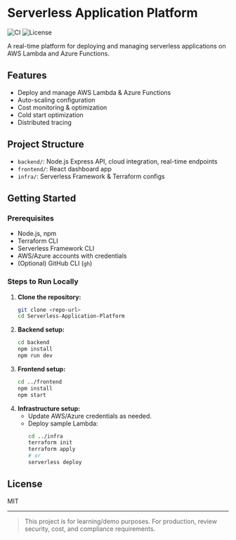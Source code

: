 # Serverless Application Platform

![CI](https://img.shields.io/badge/build-passing-brightgreen)
![License](https://img.shields.io/badge/license-MIT-blue.svg)

A real-time platform for deploying and managing serverless applications on AWS Lambda and Azure Functions.

## Features
- Deploy and manage AWS Lambda & Azure Functions
- Auto-scaling configuration
- Cost monitoring & optimization
- Cold start optimization
- Distributed tracing

## Project Structure
- `backend/`: Node.js Express API, cloud integration, real-time endpoints
- `frontend/`: React dashboard app
- `infra/`: Serverless Framework & Terraform configs

## Getting Started

### Prerequisites
- Node.js, npm
- Terraform CLI
- Serverless Framework CLI
- AWS/Azure accounts with credentials
- (Optional) GitHub CLI (`gh`)

### Steps to Run Locally

1. **Clone the repository:**
   ```sh
   git clone <repo-url>
   cd Serverless-Application-Platform
   ```
2. **Backend setup:**
   ```sh
   cd backend
   npm install
   npm run dev
   ```
3. **Frontend setup:**
   ```sh
   cd ../frontend
   npm install
   npm start
   ```
4. **Infrastructure setup:**
   - Update AWS/Azure credentials as needed.
   - Deploy sample Lambda:
     ```sh
     cd ../infra
     terraform init
     terraform apply
     # or
     serverless deploy
     ```

## License
MIT

---

> This project is for learning/demo purposes. For production, review security, cost, and compliance requirements.

